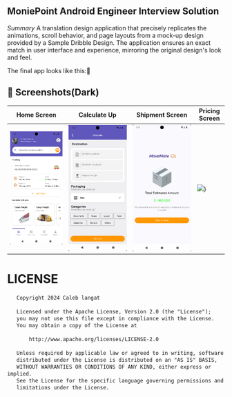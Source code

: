 ## MoniePoint Android Engineer Interview Solution

*Summary*
A translation design application that precisely replicates the animations, scroll behavior, and page layouts from a mock-up design provided by a Sample Dribble Design. The application ensures an exact match in user interface and experience, mirroring the original design's look and feel.

The final app looks like this:👀

## 🌚 Screenshots(Dark)
| Home Screen                       | Calculate Up                           | Shipment Screen                      | Pricing Screen                                                                                                 |
|-----------------------------------|----------------------------------------|--------------------------------------|----------------------------------------------------------------------
| <img src="screenshots/home.png"/> | <img src="screenshots/calculate.png"/> | <img src="screenshots/pricing.png"/> | <img src="pricing/green.png"/>) 


# LICENSE

```
   Copyright 2024 Caleb langat

   Licensed under the Apache License, Version 2.0 (the "License");
   you may not use this file except in compliance with the License.
   You may obtain a copy of the License at

       http://www.apache.org/licenses/LICENSE-2.0

   Unless required by applicable law or agreed to in writing, software
   distributed under the License is distributed on an "AS IS" BASIS,
   WITHOUT WARRANTIES OR CONDITIONS OF ANY KIND, either express or implied.
   See the License for the specific language governing permissions and
   limitations under the License.

```
